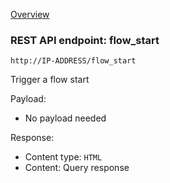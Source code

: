 [Overview](_OVERVIEW.md) 

### REST API endpoint: flow_start

`http://IP-ADDRESS/flow_start`


Trigger a flow start

Payload:
- No payload needed

Response:
- Content type: `HTML`
- Content: Query response
